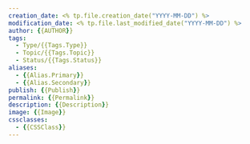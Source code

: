 ```yaml
---
creation_date: <% tp.file.creation_date("YYYY-MM-DD") %>
modification_date: <% tp.file.last_modified_date("YYYY-MM-DD") %>
author: {{AUTHOR}}
tags:
  - Type/{{Tags.Type}}
  - Topic/{{Tags.Topic}}
  - Status/{{Tags.Status}}
aliases:
  - {{Alias.Primary}}
  - {{Alias.Secondary}}
publish: {{Publish}}
permalink: {{Permalink}}
description: {{Description}}
image: {{Image}}
cssclasses:
  - {{CSSClass}}
---
```

